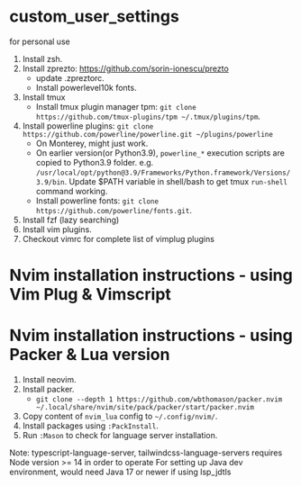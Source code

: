 # custom_user_settings
for personal use
1. Install zsh.
2. Install zprezto: https://github.com/sorin-ionescu/prezto
    - update .zpreztorc.
    - Install powerlevel10k fonts.
3. Install tmux
    - Install tmux plugin manager tpm: `git clone https://github.com/tmux-plugins/tpm ~/.tmux/plugins/tpm`.
4. Install powerline plugins: `git clone https://github.com/powerline/powerline.git ~/plugins/powerline`
    - On Monterey, might just work.
    - On earlier version(or Python3.9), `powerline_*` execution scripts are copied to Python3.9 folder. e.g. `/usr/local/opt/python@3.9/Frameworks/Python.framework/Versions/3.9/bin`. Update $PATH variable in shell/bash to get tmux `run-shell` command working.
    - Install powerline fonts: `git clone https://github.com/powerline/fonts.git`.
4. Install fzf (lazy searching)
5. Install vim plugins.
6. Checkout vimrc for complete list of vimplug plugins

# Nvim installation instructions - using Vim Plug & Vimscript

# Nvim installation instructions - using Packer & Lua version
1. Install neovim.
2. Install packer.
    - `git clone --depth 1 https://github.com/wbthomason/packer.nvim ~/.local/share/nvim/site/pack/packer/start/packer.nvim`
3. Copy content of `nvim_lua` config to `~/.config/nvim/`.
4. Install packages using `:PackInstall`.
5. Run `:Mason` to check for language server installation.

Note: typescript-language-server, tailwindcss-language-servers requires Node version >= 14 in order to operate 
For setting up Java dev environment, would need Java 17 or newer if using lsp_jdtls
